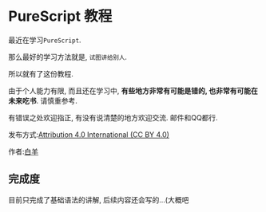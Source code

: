 # PureScript 教程

最近在学习`PureScript`.

那么最好的学习方法就是, `试图讲给别人`.

所以就有了这份教程.

由于个人能力有限, 而且还在学习中, **有些地方非常有可能是错的, 也非常有可能在未来吃书**. 请慎重参考.

有错误之处欢迎指正, 有没有说清楚的地方欢迎交流. 邮件和QQ都行.

发布方式:[Attribution 4.0 International (CC BY 4.0)](https://creativecommons.org/licenses/by/4.0/deed.zh)

作者:[白羊](mailto:2451759073@qq.com)

## 完成度

目前只完成了基础语法的讲解, 后续内容还会写的...(大概吧
